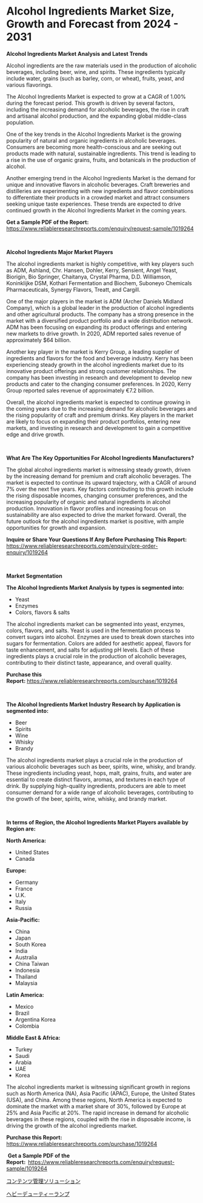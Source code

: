 <p><h1>Alcohol Ingredients Market Size, Growth and Forecast from 2024 - 2031</h1></p><p><strong>Alcohol Ingredients Market Analysis and Latest Trends</strong></p>
<p><p>Alcohol ingredients are the raw materials used in the production of alcoholic beverages, including beer, wine, and spirits. These ingredients typically include water, grains (such as barley, corn, or wheat), fruits, yeast, and various flavorings.</p><p>The Alcohol Ingredients Market is expected to grow at a CAGR of 1.00% during the forecast period. This growth is driven by several factors, including the increasing demand for alcoholic beverages, the rise in craft and artisanal alcohol production, and the expanding global middle-class population.</p><p>One of the key trends in the Alcohol Ingredients Market is the growing popularity of natural and organic ingredients in alcoholic beverages. Consumers are becoming more health-conscious and are seeking out products made with natural, sustainable ingredients. This trend is leading to a rise in the use of organic grains, fruits, and botanicals in the production of alcohol.</p><p>Another emerging trend in the Alcohol Ingredients Market is the demand for unique and innovative flavors in alcoholic beverages. Craft breweries and distilleries are experimenting with new ingredients and flavor combinations to differentiate their products in a crowded market and attract consumers seeking unique taste experiences. These trends are expected to drive continued growth in the Alcohol Ingredients Market in the coming years.</p></p>
<p><strong>Get a Sample PDF of the Report:&nbsp;</strong> <a href="https://www.reliableresearchreports.com/enquiry/request-sample/1019264">https://www.reliableresearchreports.com/enquiry/request-sample/1019264</a></p>
<p>&nbsp;</p>
<p><strong>Alcohol Ingredients Major Market Players</strong></p>
<p><p>The alcohol ingredients market is highly competitive, with key players such as ADM, Ashland, Chr. Hansen, Dohler, Kerry, Sensient, Angel Yeast, Biorigin, Bio Springer, Chaitanya, Crystal Pharma, D.D. Williamson, Koninklijke DSM, Kothari Fermentation and Biochem, Suboneyo Chemicals Pharmaceuticals, Synergy Flavors, Treatt, and Cargill.</p><p>One of the major players in the market is ADM (Archer Daniels Midland Company), which is a global leader in the production of alcohol ingredients and other agricultural products. The company has a strong presence in the market with a diversified product portfolio and a wide distribution network. ADM has been focusing on expanding its product offerings and entering new markets to drive growth. In 2020, ADM reported sales revenue of approximately $64 billion.</p><p>Another key player in the market is Kerry Group, a leading supplier of ingredients and flavors for the food and beverage industry. Kerry has been experiencing steady growth in the alcohol ingredients market due to its innovative product offerings and strong customer relationships. The company has been investing in research and development to develop new products and cater to the changing consumer preferences. In 2020, Kerry Group reported sales revenue of approximately €7.2 billion.</p><p>Overall, the alcohol ingredients market is expected to continue growing in the coming years due to the increasing demand for alcoholic beverages and the rising popularity of craft and premium drinks. Key players in the market are likely to focus on expanding their product portfolios, entering new markets, and investing in research and development to gain a competitive edge and drive growth.</p></p>
<p>&nbsp;</p>
<p><strong>What Are The Key Opportunities For Alcohol Ingredients Manufacturers?</strong></p>
<p><p>The global alcohol ingredients market is witnessing steady growth, driven by the increasing demand for premium and craft alcoholic beverages. The market is expected to continue its upward trajectory, with a CAGR of around 7% over the next five years. Key factors contributing to this growth include the rising disposable incomes, changing consumer preferences, and the increasing popularity of organic and natural ingredients in alcohol production. Innovation in flavor profiles and increasing focus on sustainability are also expected to drive the market forward. Overall, the future outlook for the alcohol ingredients market is positive, with ample opportunities for growth and expansion.</p></p>
<p><strong>Inquire or Share Your Questions If Any Before Purchasing This Report:</strong> <a href="https://www.reliableresearchreports.com/enquiry/pre-order-enquiry/1019264">https://www.reliableresearchreports.com/enquiry/pre-order-enquiry/1019264</a></p>
<p>&nbsp;</p>
<p><strong>Market Segmentation</strong></p>
<p><strong>The Alcohol Ingredients Market Analysis by types is segmented into:</strong></p>
<p><ul><li>Yeast</li><li>Enzymes</li><li>Colors, flavors & salts</li></ul></p>
<p><p>The alcohol ingredients market can be segmented into yeast, enzymes, colors, flavors, and salts. Yeast is used in the fermentation process to convert sugars into alcohol. Enzymes are used to break down starches into sugars for fermentation. Colors are added for aesthetic appeal, flavors for taste enhancement, and salts for adjusting pH levels. Each of these ingredients plays a crucial role in the production of alcoholic beverages, contributing to their distinct taste, appearance, and overall quality.</p></p>
<p><strong>Purchase this Report:&nbsp;</strong><a href="https://www.reliableresearchreports.com/purchase/1019264">https://www.reliableresearchreports.com/purchase/1019264</a></p>
<p>&nbsp;</p>
<p><strong>The Alcohol Ingredients Market Industry Research by Application is segmented into:</strong></p>
<p><ul><li>Beer</li><li>Spirits</li><li>Wine</li><li>Whisky</li><li>Brandy</li></ul></p>
<p><p>The alcohol ingredients market plays a crucial role in the production of various alcoholic beverages such as beer, spirits, wine, whisky, and brandy. These ingredients including yeast, hops, malt, grains, fruits, and water are essential to create distinct flavors, aromas, and textures in each type of drink. By supplying high-quality ingredients, producers are able to meet consumer demand for a wide range of alcoholic beverages, contributing to the growth of the beer, spirits, wine, whisky, and brandy market.</p></p>
<p>&nbsp;</p>
<p><strong>In terms of Region, the Alcohol Ingredients Market Players available by Region are:</strong></p>
<p>
    <p> <strong> North America: </strong>
        <ul>
            <li>United States</li>
            <li>Canada</li>
        </ul>
        </p> 
    <p> <strong> Europe: </strong>
        <ul>
            <li>Germany</li>
            <li>France</li>
            <li>U.K.</li>
            <li>Italy</li>
            <li>Russia</li>
        </ul>
        </p> 
    <p> <strong> Asia-Pacific: </strong>
        <ul>
            <li>China</li>
            <li>Japan</li>
            <li>South Korea</li>
            <li>India</li>
            <li>Australia</li>
            <li>China Taiwan</li>
            <li>Indonesia</li>
            <li>Thailand</li>
            <li>Malaysia</li>
        </ul>
        </p> 
    <p> <strong> Latin America: </strong>
        <ul>
            <li>Mexico</li>
            <li>Brazil</li>
            <li>Argentina Korea</li>
            <li>Colombia</li>
        </ul>
        </p> 
    <p> <strong> Middle East & Africa: </strong>
        <ul>
            <li>Turkey</li>
            <li>Saudi</li>
            <li>Arabia</li>
            <li>UAE</li>
            <li>Korea</li>
        </ul>
    </p>
    </p>
<p><p>The alcohol ingredients market is witnessing significant growth in regions such as North America (NA), Asia Pacific (APAC), Europe, the United States (USA), and China. Among these regions, North America is expected to dominate the market with a market share of 30%, followed by Europe at 25% and Asia Pacific at 20%. The rapid increase in demand for alcoholic beverages in these regions, coupled with the rise in disposable income, is driving the growth of the alcohol ingredients market.</p></p>
<p><strong>Purchase this Report: </strong><a href="https://www.reliableresearchreports.com/purchase/1019264">https://www.reliableresearchreports.com/purchase/1019264</a></p>
<p>&nbsp;<strong>Get a Sample PDF of the Report:&nbsp;&nbsp;</strong><a href="https://www.reliableresearchreports.com/enquiry/request-sample/1019264">https://www.reliableresearchreports.com/enquiry/request-sample/1019264</a></p>
<p><strong></strong></p>
<p><p><a href="https://github.com/Sophiaard2003/Market-Research-Report-List-1/blob/main/390267717353.md">コンテンツ管理ソリューション</a></p><p><a href="https://medium.com/@diegomoen2016/%E3%83%98%E3%83%93%E3%83%BC%E3%83%87%E3%83%A5%E3%83%BC%E3%83%86%E3%82%A3%E3%83%BC%E3%83%A9%E3%83%B3%E3%83%97%E5%B8%82%E5%A0%B4%E3%81%AF-%E5%B8%82%E5%A0%B4%E3%82%B7%E3%82%A7%E3%82%A2-%E3%82%B5%E3%82%A4%E3%82%BA-%E3%81%8A%E3%82%88%E3%81%B32031%E5%B9%B4%E3%81%BE%E3%81%A7%E3%81%AE%E4%BA%88%E6%B8%AC%E3%81%AB%E7%84%A6%E7%82%B9%E3%82%92%E5%BD%93%E3%81%A6%E3%81%A6%E3%81%84%E3%81%BE%E3%81%99-194a4daa8e82">ヘビーデューティーランプ</a></p></p>